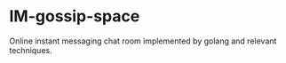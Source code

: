 # IM-gossip-space
Online  instant messaging chat room implemented by golang and relevant techniques.
